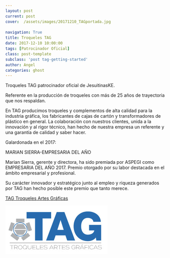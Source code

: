 ```yaml
---
layout: post
current: post
cover:  /assets/images/20171210_TAGportada.jpg

navigation: True
title: Troqueles TAG
date: 2017-12-10 10:00:00
tags: [Patrocinador Oficial]
class: post-template
subclass: 'post tag-getting-started'
author: Angel 
categories: ghost
---
```


Troqueles TAG patrocinador oficial de JesuitinasKE.

Referente en la producción de troqueles con más de 25 años de trayectoria que nos respaldan.

En TAG producimos troqueles y complementos de alta calidad para la industria gráfica, los fabricantes de cajas de cartón y transformadores de plástico en general. La colaboración con nuestros clientes, unida a la innovación y al rigor técnico, han hecho de nuestra empresa un referente y una garantía de calidad y saber hacer.

Galardonada en el 2017:

MARIAN SIERRA-EMPRESARIA DEL AÑO

Marian Sierra, gerente y directora, ha sido premiada por ASPEGI como EMPRESARIA DEL AÑO 2017. Premio otorgado por su labor destacada en el ámbito empresarial y profesional.

Su carácter innovador y estratégico junto al empleo y riqueza generados por TAG han hecho posible este premio que tanto merece.



<p> <a href="http://www.troquelestag.com/es/inicio">TAG Troqueles Artes Gráficas</a></p>
<p><a href="http://www.troquelestag.com/es/inicio"><img src="/assets/images/2017_11_tag.jpg" alt="TAG"></a></p>


